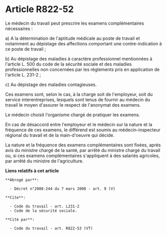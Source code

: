 # Article R822-52

Le médecin du travail peut prescrire les examens complémentaires nécessaires :

a) A la détermination de l'aptitude médicale au poste de travail et notamment au dépistage des affections comportant une
contre-indication à ce poste de travail ;

b) Au dépistage des maladies à caractère professionnel mentionnées à l'article L. 500 du code de la sécurité sociale et des
maladies professionnelles non concernées par les règlements pris en application de l'article L. 231-2 ;

c) Au dépistage des maladies contagieuses.

Ces examens sont, selon le cas, à la charge soit de l'employeur, soit du service interentreprises, lesquels sont tenus de
fournir au médecin du travail le moyen d'assurer le respect de l'anonymat des examens.

Le médecin choisit l'organisme chargé de pratiquer les examens.

En cas de désaccord entre l'employeur et le médecin sur la nature et la fréquence de ces examens, le différend est soumis au
médecin-inspecteur régional du travail et de la main-d'oeuvre qui décide.

La nature et la fréquence des examens complémentaires sont fixées, après avis du ministre chargé de la santé, par arrêté du
ministre chargé du travail ou, si ces examens complémentaires s'appliquent à des salariés agricoles, par arrêté du ministre
de l'agriculture.

**Liens relatifs à cet article**

	**Abrogé par**:

	  - Décret n°2008-244 du 7 mars 2008 - art. 9 (V)

	**Cite**:

	  - Code du travail - art. L231-2
	  - Code de la sécurité sociale.

	**Cité par**:

	  - Code du travail - art. R822-53 (VT)
